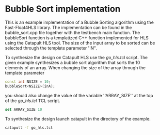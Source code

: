 # Bubble Sort implementation

This is an example implementation of a Bubble Sorting algorithm using the Fast-Float4HLS library. The implementation can be found in the bubble_sort.cpp file together with the testbench main function. The bubbleSort function is a templatized C++ function implemented for HLS using the Catapult HLS tool. The size of the input array to be sorted can be selected through the template parameter ''N''. 

To synthesize the design on Catapult HLS use the *go_hls.tcl* script. The given example synthesizes a bubble sort algorithm that sorts the 10 elements of an array. When changing the size of the array through the template parameter 

```c++
const int NSIZE = 10;
bubbleSort<NSIZE>(inA);
```

you should also change the value of the variable ''ARRAY_SIZE'' at the top of the *go_hls.tcl* TCL script.

```tcl
set ARRAY_SIZE 10
```

To synthesize the design launch catapult in the directory of the example.

```bash
catapult -f go_hls.tcl
```


